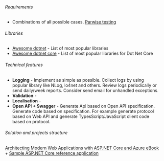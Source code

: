 ###### Requirements
- Combinations of all possible cases. [Parwise testing](http://www.pairwise.org/)

###### Libraries
- [Awesome dotnet](https://github.com/quozd/awesome-dotnet) - List of most popular libraries
- [Awesome dotnet core](https://github.com/thangchung/awesome-dotnet-core) - List of most popular libraries for Dot Net Core

###### Technical features
- **Logging** - Implement as simple as possible. Collect logs by using popular library like NLog, lo4net and others. Review logs periodically or send daily/week reports. Consider send email for unhandled exceptions.
- **Validation** - 
- **Localisation** - 
- **Open API + Swagger** - Generate Api based on Open API specification. Generate code based on specification. For example generate protocol based on Web API and generate TypesScript/JavaScript client code based on protocol.

###### Solution and projects structure
[Architecting Modern Web Applications with ASP.NET Core and Azure eBook](https://aka.ms/webappebook) + [Sample ASP.NET Core reference application](https://github.com/dotnet-architecture/eShopOnWeb)
